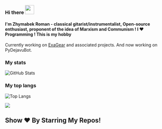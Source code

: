 ### Hi there <a target="_blank"><img src="https://media.giphy.com/media/hvRJCLFzcasrR4ia7z/giphy.gif" width="30px" style="max-width:100%;"></a> 
#### I'm Zhymabek Roman - classical gitarist/instrumentalist, Open-source enthusiast, proponent of the idea of Marxism and Communism ! I ❤️ Programming ! This is my hobby

Currently working on [ExaGear](https://4pda.ru/forum/index.php?showtopic=992239) and associated projects. And now working on PyDejavuBot.

### My stats
![GitHub Stats](https://github-readme-stats.vercel.app/api?username=ZhymabekRoman&show_icons=true&theme=buefy&hide_border=true)
### My top langs
![Top Langs](https://github-readme-stats.vercel.app/api/top-langs/?username=ZhymabekRoman&layout=compact&show_icons=true&theme=buefy)

![](https://komarev.com/ghpvc/?username=ZhymabekRoman&style=flat-square&color=blueviolet)
## Show ❤️ By Starring My Repos!
